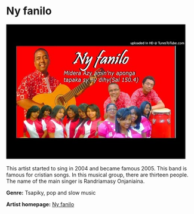 # Ny fanilo

![Ny fanilo](fanilo.jpg)

This artist started to sing in 2004 and became famous 2005. This band is famous for cristian songs. In this musical group, there are thirteen people. The name of the main singer is Randriamasy Onjaniaina.

**Genre:** Tsapiky, pop and slow music

**Artist homepage:** [Ny fanilo](https://web.facebook.com/Fans-Club-Ny-Fanilo-805548572828172/)
